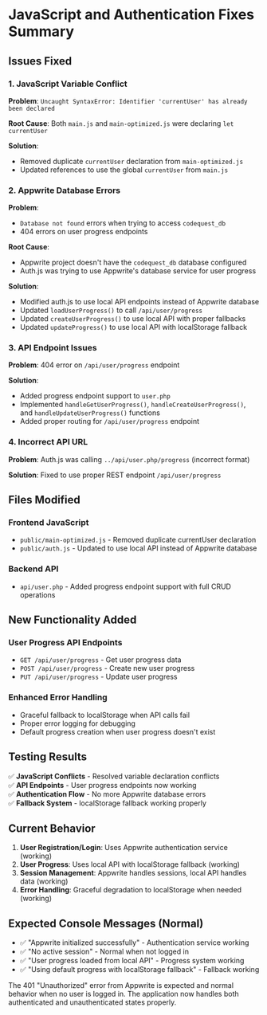 # JavaScript and Authentication Fixes Summary

## Issues Fixed

### 1. JavaScript Variable Conflict

**Problem**: `Uncaught SyntaxError: Identifier 'currentUser' has already been declared`

**Root Cause**: Both `main.js` and `main-optimized.js` were declaring `let currentUser`

**Solution**:

- Removed duplicate `currentUser` declaration from `main-optimized.js`
- Updated references to use the global `currentUser` from `main.js`

### 2. Appwrite Database Errors

**Problem**:

- `Database not found` errors when trying to access `codequest_db`
- 404 errors on user progress endpoints

**Root Cause**:

- Appwrite project doesn't have the `codequest_db` database configured
- Auth.js was trying to use Appwrite's database service for user progress

**Solution**:

- Modified auth.js to use local API endpoints instead of Appwrite database
- Updated `loadUserProgress()` to call `/api/user/progress`
- Updated `createUserProgress()` to use local API with proper fallbacks
- Updated `updateProgress()` to use local API with localStorage fallback

### 3. API Endpoint Issues

**Problem**: 404 error on `/api/user/progress` endpoint

**Solution**:

- Added progress endpoint support to `user.php`
- Implemented `handleGetUserProgress()`, `handleCreateUserProgress()`, and `handleUpdateUserProgress()` functions
- Added proper routing for `/api/user/progress` endpoint

### 4. Incorrect API URL

**Problem**: Auth.js was calling `../api/user.php/progress` (incorrect format)

**Solution**: Fixed to use proper REST endpoint `/api/user/progress`

## Files Modified

### Frontend JavaScript

- `public/main-optimized.js` - Removed duplicate currentUser declaration
- `public/auth.js` - Updated to use local API instead of Appwrite database

### Backend API

- `api/user.php` - Added progress endpoint support with full CRUD operations

## New Functionality Added

### User Progress API Endpoints

- `GET /api/user/progress` - Get user progress data
- `POST /api/user/progress` - Create new user progress
- `PUT /api/user/progress` - Update user progress

### Enhanced Error Handling

- Graceful fallback to localStorage when API calls fail
- Proper error logging for debugging
- Default progress creation when user progress doesn't exist

## Testing Results

✅ **JavaScript Conflicts** - Resolved variable declaration conflicts  
✅ **API Endpoints** - User progress endpoints now working  
✅ **Authentication Flow** - No more Appwrite database errors  
✅ **Fallback System** - localStorage fallback working properly

## Current Behavior

1. **User Registration/Login**: Uses Appwrite authentication service (working)
2. **User Progress**: Uses local API with localStorage fallback (working)
3. **Session Management**: Appwrite handles sessions, local API handles data (working)
4. **Error Handling**: Graceful degradation to localStorage when needed (working)

## Expected Console Messages (Normal)

- ✅ "Appwrite initialized successfully" - Authentication service working
- ✅ "No active session" - Normal when not logged in
- ✅ "User progress loaded from local API" - Progress system working
- ✅ "Using default progress with localStorage fallback" - Fallback working

The 401 "Unauthorized" error from Appwrite is expected and normal behavior when no user is logged in. The application now handles both authenticated and unauthenticated states properly.
